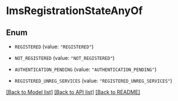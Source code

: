 # ImsRegistrationStateAnyOf

## Enum


* `REGISTERED` (value: `"REGISTERED"`)

* `NOT_REGISTERED` (value: `"NOT_REGISTERED"`)

* `AUTHENTICATION_PENDING` (value: `"AUTHENTICATION_PENDING"`)

* `REGISTERED_UNREG_SERVICES` (value: `"REGISTERED_UNREG_SERVICES"`)


[[Back to Model list]](../README.md#documentation-for-models) [[Back to API list]](../README.md#documentation-for-api-endpoints) [[Back to README]](../README.md)


